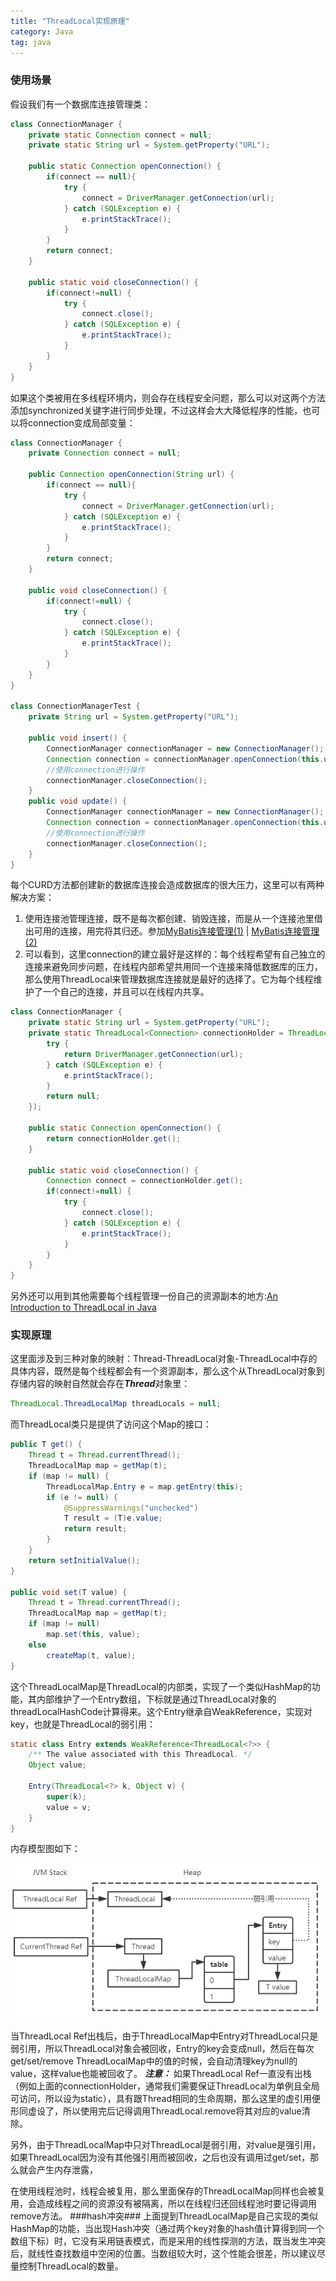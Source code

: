 ```yaml
---
title: "ThreadLocal实现原理"
category: Java
tag: java
---
```

### 使用场景 ###
假设我们有一个数据库连接管理类：

```java
class ConnectionManager {
    private static Connection connect = null;
    private static String url = System.getProperty("URL");

    public static Connection openConnection() {
        if(connect == null){
            try {
                connect = DriverManager.getConnection(url);
            } catch (SQLException e) {
                e.printStackTrace();
            }
        }
        return connect;
    }

    public static void closeConnection() {
        if(connect!=null) {
            try {
                connect.close();
            } catch (SQLException e) {
                e.printStackTrace();
            }
        }
    }
}
```
如果这个类被用在多线程环境内，则会存在线程安全问题，那么可以对这两个方法添加synchronized关键字进行同步处理，不过这样会大大降低程序的性能，也可以将connection变成局部变量：
```java
class ConnectionManager {
    private Connection connect = null;

    public Connection openConnection(String url) {
        if(connect == null){
            try {
                connect = DriverManager.getConnection(url);
            } catch (SQLException e) {
                e.printStackTrace();
            }
        }
        return connect;
    }

    public void closeConnection() {
        if(connect!=null) {
            try {
                connect.close();
            } catch (SQLException e) {
                e.printStackTrace();
            }
        }
    }
}

class ConnectionManagerTest {
    private String url = System.getProperty("URL");

    public void insert() {
        ConnectionManager connectionManager = new ConnectionManager();
        Connection connection = connectionManager.openConnection(this.url);
        //使用connection进行操作
        connectionManager.closeConnection();
    }
    public void update() {
        ConnectionManager connectionManager = new ConnectionManager();
        Connection connection = connectionManager.openConnection(this.url);
        //使用connection进行操作
        connectionManager.closeConnection();
    }
}
```
每个CURD方法都创建新的数据库连接会造成数据库的很大压力，这里可以有两种解决方案：
1. 使用连接池管理连接，既不是每次都创建、销毁连接，而是从一个连接池里借出可用的连接，用完将其归还。参加[MyBatis连接管理(1)](https://segmentfault.com/a/1190000019309303) |  [MyBatis连接管理(2)](https://segmentfault.com/a/1190000019309739)
2. 可以看到，这里connection的建立最好是这样的：每个线程希望有自己独立的连接来避免同步问题，在线程内部希望共用同一个连接来降低数据库的压力，那么使用ThreadLocal来管理数据库连接就是最好的选择了。它为每个线程维护了一个自己的连接，并且可以在线程内共享。
```java
class ConnectionManager {
    private static String url = System.getProperty("URL");
    private static ThreadLocal<Connection> connectionHolder = ThreadLocal.withInitial(() -> {
        try {
            return DriverManager.getConnection(url);
        } catch (SQLException e) {
            e.printStackTrace();
        }
        return null;
    });
    
    public static Connection openConnection() {
        return connectionHolder.get();
    }

    public static void closeConnection() {
        Connection connect = connectionHolder.get();
        if(connect!=null) {
            try {
                connect.close();
            } catch (SQLException e) {
                e.printStackTrace();
            }
        }
    }
}
```
另外还可以用到其他需要每个线程管理一份自己的资源副本的地方:[An Introduction to ThreadLocal in Java](https://www.baeldung.com/java-threadlocal)
### 实现原理 ###
这里面涉及到三种对象的映射：Thread-ThreadLocal对象-ThreadLocal中存的具体内容，既然是每个线程都会有一个资源副本，那么这个从ThreadLocal对象到存储内容的映射自然就会存在***Thread***对象里：
```java
ThreadLocal.ThreadLocalMap threadLocals = null;
```
而ThreadLocal类只是提供了访问这个Map的接口：
```java
public T get() {
    Thread t = Thread.currentThread();
    ThreadLocalMap map = getMap(t);
    if (map != null) {
        ThreadLocalMap.Entry e = map.getEntry(this);
        if (e != null) {
            @SuppressWarnings("unchecked")
            T result = (T)e.value;
            return result;
        }
    }
    return setInitialValue();
}

public void set(T value) {
    Thread t = Thread.currentThread();
    ThreadLocalMap map = getMap(t);
    if (map != null)
        map.set(this, value);
    else
        createMap(t, value);
}   
```
这个ThreadLocalMap是ThreadLocal的内部类，实现了一个类似HashMap的功能，其内部维护了一个Entry数组，下标就是通过ThreadLocal对象的threadLocalHashCode计算得来。这个Entry继承自WeakReference，实现对key，也就是ThreadLocal的弱引用：
```java
static class Entry extends WeakReference<ThreadLocal<?>> {
    /** The value associated with this ThreadLocal. */
    Object value;

    Entry(ThreadLocal<?> k, Object v) {
        super(k);
        value = v;
    }
}
```
内存模型图如下：

![threadlocal_memory_model](https://raw.githubusercontent.com/Leon-WTF/leon-wtf.github.io/master/img/threadlocal_memory_model.png)

当ThreadLocal Ref出栈后，由于ThreadLocalMap中Entry对ThreadLocal只是弱引用，所以ThreadLocal对象会被回收，Entry的key会变成null，然后在每次get/set/remove ThreadLocalMap中的值的时候，会自动清理key为null的value，这样value也能被回收了。
***注意：***
如果ThreadLocal Ref一直没有出栈（例如上面的connectionHolder，通常我们需要保证ThreadLocal为单例且全局可访问，所以设为static），具有跟Thread相同的生命周期，那么这里的虚引用便形同虚设了，所以使用完后记得调用ThreadLocal.remove将其对应的value清除。

另外，由于ThreadLocalMap中只对ThreadLocal是弱引用，对value是强引用，如果ThreadLocal因为没有其他强引用而被回收，之后也没有调用过get/set，那么就会产生内存泄露，

在使用线程池时，线程会被复用，那么里面保存的ThreadLocalMap同样也会被复用，会造成线程之间的资源没有被隔离，所以在线程归还回线程池时要记得调用remove方法。
###hash冲突###
上面提到ThreadLocalMap是自己实现的类似HashMap的功能，当出现Hash冲突（通过两个key对象的hash值计算得到同一个数组下标）时，它没有采用链表模式，而是采用的线性探测的方法，既当发生冲突后，就线性查找数组中空闲的位置。当数组较大时，这个性能会很差，所以建议尽量控制ThreadLocal的数量。
